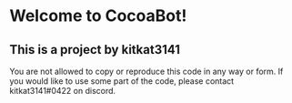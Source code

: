 # Welcome to CocoaBot!
## This is a project by kitkat3141

You are not allowed to copy or reproduce this code in any way or form. If you would like to use some part of the code, please contact kitkat3141#0422 on discord.